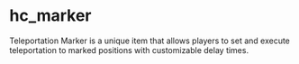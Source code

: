 # hc_marker
Teleportation Marker is a unique item that allows players to set and execute teleportation to marked positions with customizable delay times.
